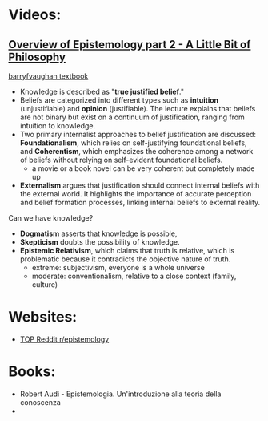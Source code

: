 
# Videos:
## [Overview of Epistemology part 2 - A Little Bit of Philosophy](https://www.youtube.com/watch?v=7y4m5263SmM&t=594s)

[barryfvaughan textbook](https://barryfvaughan.org/text/101/textbook/textbook.html)

- Knowledge is described as "**true justified belief**."
- Beliefs are categorized into different types such as **intuition** (unjustifiable) and **opinion** (justifiable). The lecture explains that beliefs are not binary but exist on a continuum of justification, ranging from intuition to knowledge.
- Two primary internalist approaches to belief justification are discussed: 
  **Foundationalism**, which relies on self-justifying foundational beliefs, 
  and **Coherentism**, which emphasizes the coherence among a network of beliefs without relying on self-evident foundational beliefs.
	- a movie or a book novel can be very coherent but completely made up
- **Externalism** argues that justification should connect internal beliefs with the external world. It highlights the importance of accurate perception and belief formation processes, linking internal beliefs to external reality.

Can we have knowledge?
- **Dogmatism** asserts that knowledge is possible, 
- **Skepticism** doubts the possibility of knowledge. 
- **Epistemic Relativism**, which claims that truth is relative, which is  problematic because it contradicts the objective nature of truth.
	- extreme: subjectivism, everyone is a whole universe
	- moderate: conventionalism, relative to a close context (family, culture)


# Websites:
- [TOP Reddit r/epistemology](https://www.reddit.com/r/epistemology/top/?t=all)

# Books:
- Robert Audi - Epistemologia. Un'introduzione alla teoria della conoscenza
- 